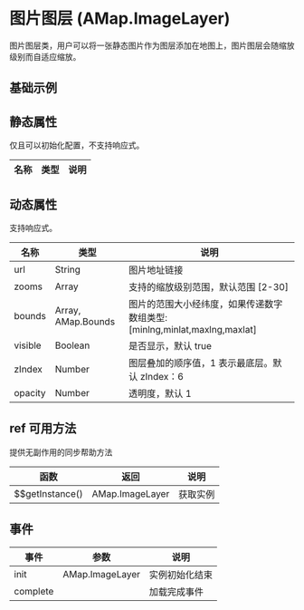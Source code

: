 # 图片图层 (AMap.ImageLayer)
图片图层类，用户可以将一张静态图片作为图层添加在地图上，图片图层会随缩放级别而自适应缩放。

## 基础示例

<vuep template="#example"></vuep>

<script v-pre type="text/x-template" id="example">

  <template>
    <div class="amap-page-container">
      <el-amap  :zoom="zoom" :center="center" class="amap-demo">
        <el-amap-layer-image url="https://amappc.cn-hangzhou.oss-pub.aliyun-inc.com/lbs/static/img/dongwuyuan.jpg" :bounds="bounds" :visible="visible"></el-amap-layer-image>
      </el-amap>
      <div class="toolbar">
        <button type="button" name="button" @click="toggleVisible">{{visible ? '隐藏图层' : '显示图层'}}</button>
      </div>
    </div>
  </template>

  <style>
    .amap-demo {
      height: 300px;
    }
  </style>

  <script>
    module.exports = {
      name: 'amap-page',
      data() {
        return {
          zoom: 15,
          center: [116.33719, 39.942384],
          visible: true,
          bounds: [116.327911, 39.939229,116.342659, 39.946275]
        };
      },
      methods: {
        toggleVisible(){
          this.visible = !this.visible;
        }
      }
    };
  </script>

</script>


## 静态属性
仅且可以初始化配置，不支持响应式。

名称 | 类型 | 说明
---|---|---|

## 动态属性
支持响应式。

名称 | 类型 | 说明
---|---|---|
url | String | 图片地址链接
zooms | Array | 支持的缩放级别范围，默认范围 [2-30]
bounds | Array, AMap.Bounds | 图片的范围大小经纬度，如果传递数字数组类型: [minlng,minlat,maxlng,maxlat]
visible | Boolean | 是否显示，默认 true
zIndex | Number | 图层叠加的顺序值，1 表示最底层。默认 zIndex：6
opacity | Number | 透明度，默认 1

## ref 可用方法
提供无副作用的同步帮助方法

函数 | 返回 | 说明
---|---|---|
$$getInstance() | AMap.ImageLayer | 获取实例

## 事件

事件 | 参数 | 说明
---|---|---|
init | AMap.ImageLayer | 实例初始化结束
complete |  | 加载完成事件

